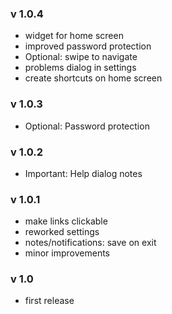 ### v 1.0.4
- widget for home screen
- improved password protection
- Optional: swipe to navigate
- problems dialog in settings
- create shortcuts on home screen


### v 1.0.3
- Optional: Password protection


### v 1.0.2
- Important: Help dialog notes


### v 1.0.1
- make links clickable
- reworked settings
- notes/notifications: save on exit
- minor improvements


### v 1.0
- first release
